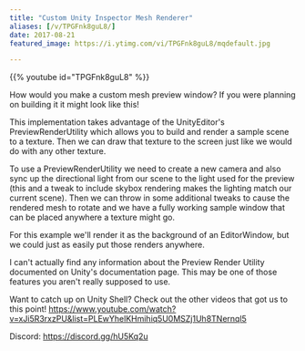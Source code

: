 ```yaml
---
title: "Custom Unity Inspector Mesh Renderer"
aliases: [/v/TPGFnk8guL8/]
date: 2017-08-21
featured_image: https://i.ytimg.com/vi/TPGFnk8guL8/mqdefault.jpg

---
```


{{% youtube id="TPGFnk8guL8" %}}

How would you make a custom mesh preview window? If you were planning on building it it might look like this!

This implementation takes advantage of the UnityEditor's PreviewRenderUtility which allows you to build and render a sample scene to a texture. Then we can draw that texture to the screen just like we would do with any other texture.

To use a PreviewRenderUtility we need to create a new camera and also sync up the directional light from our scene to the light used for the preview (this and a tweak to include skybox rendering makes the lighting match our current scene). Then we can throw in some additional tweaks to cause the rendered mesh to rotate and we have a fully working sample window that can be placed anywhere a texture might go.

For this example we'll render it as the background of an EditorWindow, but we could just as easily put those renders anywhere.

I can't actually find any information about the Preview Render Utility documented on Unity's documentation page. This may be one of those features you aren't really supposed to use.

Want to catch up on Unity Shell? Check out the other videos that got us to this point! https://www.youtube.com/watch?v=xJi5R3rxzPU&list=PLEwYhelKHmihiq5U0MSZj1Uh8TNernql5

Discord: https://discord.gg/hU5Kq2u